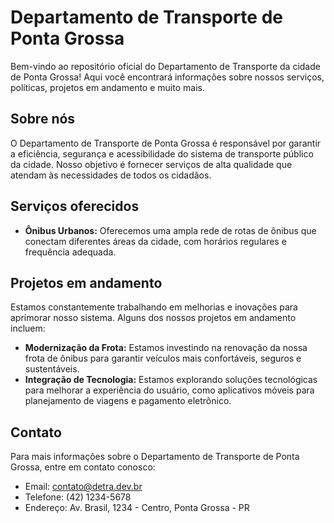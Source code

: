 # Departamento de Transporte de Ponta Grossa

Bem-vindo ao repositório oficial do Departamento de Transporte da cidade de Ponta Grossa! Aqui você encontrará informações sobre nossos serviços, políticas, projetos em andamento e muito mais.

## Sobre nós

O Departamento de Transporte de Ponta Grossa é responsável por garantir a eficiência, segurança e acessibilidade do sistema de transporte público da cidade. Nosso objetivo é fornecer serviços de alta qualidade que atendam às necessidades de todos os cidadãos.

## Serviços oferecidos

- **Ônibus Urbanos:** Oferecemos uma ampla rede de rotas de ônibus que conectam diferentes áreas da cidade, com horários regulares e frequência adequada.

## Projetos em andamento

Estamos constantemente trabalhando em melhorias e inovações para aprimorar nosso sistema. Alguns dos nossos projetos em andamento incluem:

- **Modernização da Frota:** Estamos investindo na renovação da nossa frota de ônibus para garantir veículos mais confortáveis, seguros e sustentáveis.
- **Integração de Tecnologia:** Estamos explorando soluções tecnológicas para melhorar a experiência do usuário, como aplicativos móveis para planejamento de viagens e pagamento eletrônico.

## Contato

Para mais informações sobre o Departamento de Transporte de Ponta Grossa, entre em contato conosco:

- Email: contato@detra.dev.br
- Telefone: (42) 1234-5678
- Endereço: Av. Brasil, 1234 - Centro, Ponta Grossa - PR

